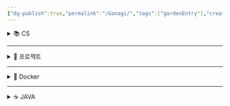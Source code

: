 ```yaml
---
{"dg-publish":true,"permalink":"/Gonagi/","tags":["gardenEntry"],"created":"2025-05-31T14:25:48.663+09:00"}
---
```


<details>
<summary>📚 CS</summary>

<details>
<summary>운영체제</summary>

- [[CS/운영체제/OS_01_Introduction\|OS_01_Introduction]]
- [[CS/운영체제/OS_02_Operating_Systems\|OS_02_Operating_Systems]]
- [[CS/운영체제/OS_03_OS_Structure_1\|OS_03_OS_Structure_1]]
- [[CS/운영체제/OS_04_Operating_Systems\|OS_04_Operating_Systems]]
- [[CS/운영체제/OS_05_Computer_Architecture\|OS_05_Computer_Architecture]]

</details>

<details>
<summary>시스템 보안</summary>

- [[CS/시스템 보안/ELF 파일 구조-1\|ELF 파일 구조-1]]
- [[CS/시스템 보안/메모리_구조\|메모리_구조]]
- [[CS/시스템 보안/변수별 주소 공간\|변수별 주소 공간]]
- [[CS/시스템 보안/정리\|정리]]
- [[CS/시스템 보안/Static Loading\|Static Loading]]
- [[CS/시스템 보안/Dynamic Loading\|Dynamic Loading]]
- [[CS/시스템 보안/Dynamic Loading-1\|Dynamic Loading-1]]
- [[CS/시스템 보안/Dynamic Loading-2\|Dynamic Loading-2]]
- [[CS/시스템 보안/Segment Protection\|Segment Protection]]

</details>

<details>
<summary>기타</summary>

- [[CS/참조자(Reference)\|참조자(Reference)]]
- [[CS/운영체제/Paging\|Paging]]

</details>

</details>

---

<details>
<summary>🚀 프로젝트</summary>

<details>
<summary>뽀송길</summary>

<details>
<summary>📌 개요</summary>

- [[프로젝트/뽀송길/개요/1_프로젝트_소개\|1_프로젝트_소개]]
- [[프로젝트/뽀송길/개요/2_초단기예보_초단기실황\|2_초단기예보_초단기실황]]
- [[프로젝트/뽀송길/개요/3_대중교통_경로\|3_대중교통_경로]]
- [[프로젝트/뽀송길/개요/4_OSRM\|4_OSRM]]
- [[프로젝트/뽀송길/개요/5_결과\|5_결과]]

</details>

<details>
<summary>🧩 프로젝트 진행 중 겪은 문제</summary>

- [[Docker/Docker_Springboot_환경설정_개선기\|Docker_Springboot_환경설정_개선기]]
- [[프로젝트/뽀송길/프로젝트 진행 중 겪은 문제/최단경로탐색_알고리즘\|최단경로탐색_알고리즘]]
- [[프로젝트/뽀송길/프로젝트 진행 중 겪은 문제/서울시_지리공간_데이터_만들기\|서울시_지리공간_데이터_만들기]]
- [[프로젝트/뽀송길/프로젝트 진행 중 겪은 문제/OSRM_실행과정_일대기\|OSRM_실행과정_일대기]]
- [[프로젝트/뽀송길/프로젝트 진행 중 겪은 문제/뽀송_가중치_설정_과정\|뽀송_가중치_설정_과정]]
- [[프로젝트/뽀송길/프로젝트 진행 중 겪은 문제/Promise_all을_이용한_기상_데이터_수집_개선기\|Promise_all을_이용한_기상_데이터_수집_개선기]]

</details>

<details>
<summary>🗂 기타</summary>

<details>
<summary>📄 산출물</summary>

- [[프로젝트/뽀송길/개요/발표자료\|발표자료]]
- [GitHub 주소](https://github.com/Gonagi/pposonggil_v2)
- [시연영상](https://youtu.be/pW2QbOUD66s)
- [뽀송길_프로젝트_보고서](https://drive.google.com/file/d/1wrz1E6c7A9nHXzTyQL8pcUO7h0W5dfZO/view?usp=sharing)
- [뽀송길_경진대회_보고서](https://drive.google.com/file/d/1k3UiB7mK23dokLBPTBnj6_33Zd_6Vqqt/view?usp=sharing)

</details>

<details>
<summary>🧾 특허</summary>

- [뽀송길_발명신고서](https://drive.google.com/file/d/1_fZTv2taQnOpr-6V0mWEHvOHQl5bnMbx/view?usp=sharing)
- [뽀송길_출원명세서_검토_의뢰서](https://drive.google.com/file/d/1d98Lok46lxkY4JbpiD3xgpX6HxliAD-H/view?usp=sharing)
- [해외 출원 기술설명서](https://docs.google.com/presentation/d/1XoxPb5tSyJI2GB6fRGezKFaXICcB3cYN/edit?usp=sharing&ouid=111875955541227552351&rtpof=true&sd=true)

</details>

</details>

</details>

<details>
<summary>TripMate</summary>

- [[프로젝트/TripMate/관광지 페이지네이션 성능 최적화(캐시 미적용 vs Ehcache vs Redis)\|관광지 페이지네이션 성능 최적화(캐시 미적용 vs Ehcache vs Redis)]]

</details>

</details>

---

<details>
<summary>🐳 Docker</summary>

- [[Docker/Docker를 사용하는 이유\|Docker를 사용하는 이유]]
- [[Docker/도커_이미지_레이어-1\|도커_이미지_레이어-1]]
- [[Docker/도커_이미지_레이어-2\|도커_이미지_레이어-2]]
- [[Docker/도커_이미지_레이어-3\|도커_이미지_레이어-3]]
- [[Docker/도커_이미지_레이어-4\|도커_이미지_레이어-4]]
- [[Docker/Mac에서의_docker_volume_위치\|Mac에서의_docker_volume_위치]]

</details>

---

<details>
<summary>☕ JAVA</summary>

- [[JAVA/문자열_비교_방법\|문자열_비교_방법]]
- [[JAVA/오류_예외\|오류_예외]]
- [[JAVA/자바는_Call_by_reference가_없다\|자바는_Call_by_reference가_없다]]
- [[JAVA/Collections Framework\|Collections Framework]]
- [[JAVA/JVM\|JVM]]
- [[JAVA/static\|static]]

</details>
